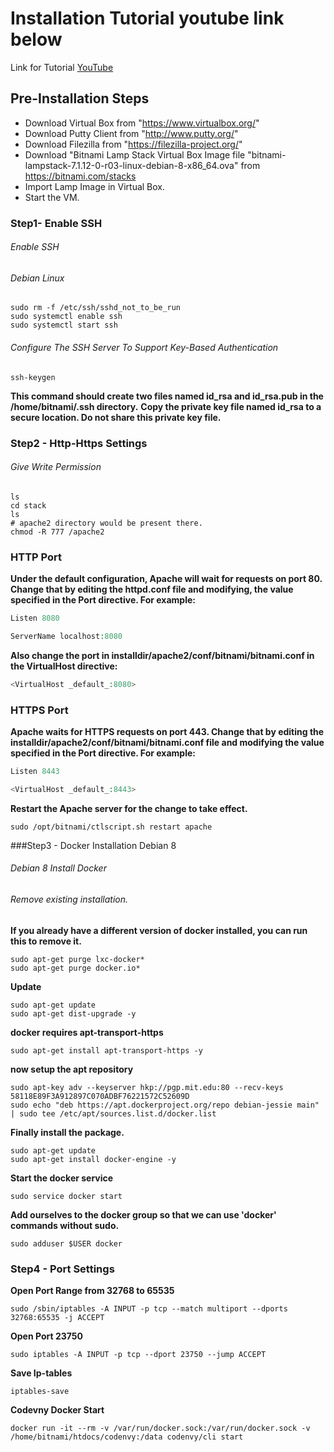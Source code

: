 # Installation Tutorial youtube link below 
Link for Tutorial [YouTube](https://youtu.be/HWLMNZnbOk0)

## Pre-Installation Steps
* Download Virtual Box from "https://www.virtualbox.org/"
* Download Putty Client from "http://www.putty.org/"
* Download Filezilla from "https://filezilla-project.org/"
* Download "Bitnami Lamp Stack Virtual Box Image file "bitnami-lampstack-7.1.12-0-r03-linux-debian-8-x86_64.ova" from https://bitnami.com/stacks
* Import Lamp Image in Virtual Box.
* Start the VM.

### Step1- Enable SSH
###### Enable SSH 

###### Debian Linux
``` shell
sudo rm -f /etc/ssh/sshd_not_to_be_run
sudo systemctl enable ssh
sudo systemctl start ssh
```
###### Configure The SSH Server To Support Key-Based Authentication
``` shell
ssh-keygen
```
**This command should create two files named id_rsa and id_rsa.pub in the /home/bitnami/.ssh directory.**
**Copy the private key file named id_rsa to a secure location. Do not share this private key file.**

### Step2 - Http-Https Settings
###### Give Write Permission
``` shell
ls
cd stack
ls
# apache2 directory would be present there.
chmod -R 777 /apache2
```
### HTTP Port
**Under the default configuration, Apache will wait for requests on port 80. Change that by editing the httpd.conf file and modifying, 
the value specified in the Port directive. For example:**
``` php
Listen 8080

ServerName localhost:8080
```
**Also change the port in installdir/apache2/conf/bitnami/bitnami.conf in the VirtualHost directive:**
``` php
<VirtualHost _default_:8080>
```
### HTTPS Port
**Apache waits for HTTPS requests on port 443. Change that by editing the installdir/apache2/conf/bitnami/bitnami.conf file and modifying the value specified in the Port directive. For example:**
``` php
Listen 8443 

<VirtualHost _default_:8443>
```
**Restart the Apache server for the change to take effect.**
``` shell
sudo /opt/bitnami/ctlscript.sh restart apache
```
###Step3 - Docker Installation Debian 8
###### Debian 8 Install Docker

###### Remove existing installation.
**If you already have a different version of docker installed, you can run this to remove it.**
``` shell
sudo apt-get purge lxc-docker*
sudo apt-get purge docker.io*
```

**Update**
``` shell
sudo apt-get update
sudo apt-get dist-upgrade -y
```

**docker requires apt-transport-https**
``` shell
sudo apt-get install apt-transport-https -y
```

**now setup the apt repository**
``` shell
sudo apt-key adv --keyserver hkp://pgp.mit.edu:80 --recv-keys 58118E89F3A912897C070ADBF76221572C52609D
sudo echo "deb https://apt.dockerproject.org/repo debian-jessie main" | sudo tee /etc/apt/sources.list.d/docker.list
```

**Finally install the package.**
``` shell
sudo apt-get update
sudo apt-get install docker-engine -y
```

**Start the docker service**
``` shell
sudo service docker start
```

**Add ourselves to the docker group so that we can use 'docker' commands without sudo.**
``` shell
sudo adduser $USER docker
```

### Step4 - Port Settings
**Open Port Range from 32768 to 65535**
``` shell
sudo /sbin/iptables -A INPUT -p tcp --match multiport --dports 32768:65535 -j ACCEPT
```

**Open Port 23750**
``` shell
sudo iptables -A INPUT -p tcp --dport 23750 --jump ACCEPT
```

**Save Ip-tables**
``` shell
iptables-save
```

**Codevny Docker Start**
``` shell
docker run -it --rm -v /var/run/docker.sock:/var/run/docker.sock -v /home/bitnami/htdocs/codenvy:/data codenvy/cli start
```
